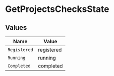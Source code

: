 # GetProjectsChecksState


## Values

| Name         | Value        |
| ------------ | ------------ |
| `Registered` | registered   |
| `Running`    | running      |
| `Completed`  | completed    |